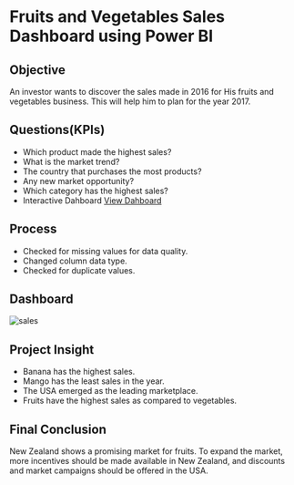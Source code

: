 # Fruits and Vegetables Sales Dashboard using Power BI 
## Objective 
An investor wants to discover the sales made in 2016 for His fruits and vegetables business. This will help him to plan for the year 2017. 
## Questions(KPIs)
- Which product made the highest sales?
- What is the market trend?
- The country that purchases the most products?
- Any new market opportunity?
- Which category has the highest sales?
- Interactive Dahboard <a href=https://github.com/Comfort-del/Power-BI-Dashboard/blob/main/Comfort%20Quansah%20sales.report.pbix>View Dahboard</a>
  
## Process 
- Checked for missing values for data quality.
- Changed column data type.
- Checked for duplicate values.
## Dashboard 
![sales ](https://github.com/user-attachments/assets/e26f8910-7751-4bbf-a348-24170db8d437)
## Project Insight
- Banana has the highest sales.
- Mango has the least sales in the year.
- The USA emerged as the leading marketplace.
- Fruits have the highest sales as compared to vegetables.
## Final Conclusion
New Zealand shows a promising market for fruits. To expand the market, more incentives should be made available in New Zealand, and discounts and market campaigns should be offered in the USA. 


